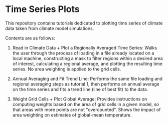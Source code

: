 # Time Series Plots

This repository contains tutorials dedicated to plotting time series of climate data taken from climate model simulations.

Contents are as follows:

1. Read in Climate Data + Plot a Regionally Averaged Time Series: Walks the user through the process of loading in a file already located on a local machine, constructing a mask to filter regions within a desired area of interest, calculating a regional average, and plotting the resulting time series. No area weighting is applied to the grid cells.

2. Annual Averaging and Fit Trend Line: Performs the same file loading and regional averaging steps as tutorial 1, then performs an annual average on the time series and fits a trend line (line of best fit) to the data.

3. Weight Grid Cells + Plot Global Average: Provides instructions on computing weights based on the area of grid cells in a given model, so that areas with more points are not "overcounted". Shows the impact of area weighting on estimates of global-mean temperature.
